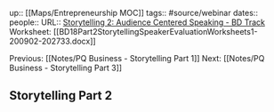 up:: [[Maps/Entrepreneurship MOC]]
tags:: #source/webinar 
dates:: 
people:: 
URL:: [Storytelling 2: Audience Centered Speaking - BD Track](https://app.searchie.io/watch/G6DbQA6b2z)
Worksheet: [[BD18Part2StorytellingSpeakerEvaluationWorksheets1-200902-202733.docx]]

Previous: [[Notes/PQ Business - Storytelling Part 1]]
Next: [[Notes/PQ Business - Storytelling Part 3]]

## Storytelling Part 2